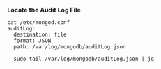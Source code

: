 **Locate the Audit Log File**

    cat /etc/mongod.conf
    auditLog:
      destination: file
      format: JSON
      path: /var/log/mongodb/auditLog.json
    
      sudo tail /var/log/mongodb/auditLog.json | jq
